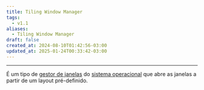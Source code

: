 ```yaml
---
title: Tiling Window Manager
tags:
  - v1.1
aliases:
  - Tiling Window Manager
draft: false
created_at: 2024-08-10T01:42:56-03:00
updated_at: 2025-01-24T00:33:42-03:00
---
```


---

É um tipo de [gestor de janelas](content/atomos/2024/12/23/Gestor_de_janelas.md) do [sistema operacional](content/entrada/2024/08/04/Sistema_Operacional.md) que abre as janelas a partir de um layout pré-definido.